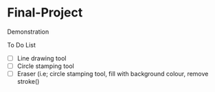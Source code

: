 # Final-Project
Demonstration

To Do List
- [ ] Line drawing tool
- [ ] Circle stamping tool
- [ ] Eraser (i.e; circle stamping tool, fill with background colour, remove stroke()
